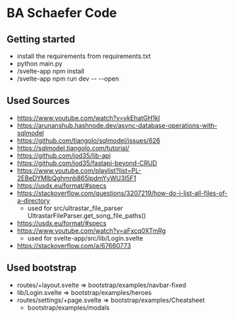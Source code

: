 # BA Schaefer Code



## Getting started

- install the requirements from requirements.txt
- python main.py
- /svelte-app npm install
- /svelte-app npm run dev -- --open

## Used Sources

- https://www.youtube.com/watch?v=vkEhatGH1kI
- https://arunanshub.hashnode.dev/async-database-operations-with-sqlmodel
- https://github.com/tiangolo/sqlmodel/issues/626
- https://sqlmodel.tiangolo.com/tutorial/
- https://github.com/jod35/lib-api
- https://github.com/jod35/fastapi-beyond-CRUD
- https://www.youtube.com/playlist?list=PL-2EBeDYMIbQghmnb865lpdmYyWU3I5F1
- https://usdx.eu/format/#specs
- https://stackoverflow.com/questions/3207219/how-do-i-list-all-files-of-a-directory
  - used for src/ultrastar_file_parser UltrastarFileParser.get_song_file_paths()
- https://usdx.eu/format/#specs
- https://www.youtube.com/watch?v=aFxcq0XTmRg
  - used for svelte-app/src/lib/Login.svelte
- https://stackoverflow.com/a/67660773

## Used bootstrap
- routes/+layout.svelte => bootstrap/examples/navbar-fixed
- lib/Login.svelte => bootstrap/examples/heroes
- routes/settings/+page.svelte => bootstrap/examples/Cheatsheet
  - bootstrap/examples/modals